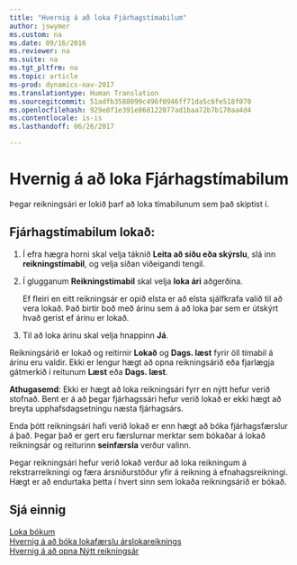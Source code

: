 ```yaml
---
title: "Hvernig á að loka Fjárhagstímabilum"
author: jswymer
ms.custom: na
ms.date: 09/16/2016
ms.reviewer: na
ms.suite: na
ms.tgt_pltfrm: na
ms.topic: article
ms-prod: dynamics-nav-2017
ms.translationtype: Human Translation
ms.sourcegitcommit: 51adfb3588099c496f0946ff71da5c6fe518f070
ms.openlocfilehash: 929e8f1e391e868122077ad1baa72b7b170aa4d4
ms.contentlocale: is-is
ms.lasthandoff: 06/26/2017

---
```

# <a name="how-to-close-accounting-periods"></a>Hvernig á að loka Fjárhagstímabilum
Þegar reikningsári er lokið þarf að loka tímabilunum sem það skiptist í.

## <a name="to-close-accounting-periods"></a>Fjárhagstímabilum lokað:
1. Í efra hægra horni skal velja táknið **Leita að síðu eða skýrslu**, slá inn **reikningstímabil**, og velja síðan viðeigandi tengil.
2. Í glugganum **Reikningstímabil** skal velja **loka ári** aðgerðina.

    Ef fleiri en eitt reikningsár er opið elsta er að elsta sjálfkrafa valið til að vera lokað. Það birtir boð með árinu sem á að loka þar sem er útskýrt hvað gerist ef árinu er lokað.
3. Til að loka árinu skal velja hnappinn **Já**.

Reikningsárið er lokað og reitirnir **Lokað** og **Dags. læst** fyrir öll tímabil á árinu eru valdir. Ekki er lengur hægt að opna reikningsárið eða fjarlægja gátmerkið í reitunum **Læst** eða **Dags. læst**.

**Athugasemd**: Ekki er hægt að loka reikningsári fyrr en nýtt hefur verið stofnað. Bent er á að þegar fjárhagssári hefur verið lokað er ekki hægt að breyta upphafsdagsetningu næsta fjárhagsárs.

Enda þótt reikningsári hafi verið lokað er enn hægt að bóka fjárhagsfærslur á það. Þegar það er gert eru færslurnar merktar sem bókaðar á lokað reikningsár og reiturinn **seinfærsla** verður valinn.

Þegar reikningsári hefur verið lokað verður að loka reikningum á rekstrarreikningi og færa ársniðurstöður yfir á reikning á efnahagsreikningi. Hægt er að endurtaka þetta í hvert sinn sem lokaða reikningsárið er bókað.

## <a name="see-also"></a>Sjá einnig
[Loka bókum](year-close-books.md)  
[Hvernig á að bóka lokafærslu árslokareiknings](year-how-post-year-end-close-entry.md)  
[Hvernig á að opna Nýtt reikningsár](finance-setup-how-open-new-fiscal-year.md)

